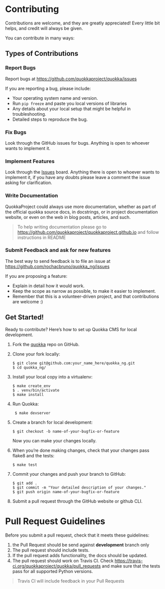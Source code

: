 Contributing
============

Contributions are welcome, and they are greatly appreciated! Every
little bit helps, and credit will always be given.

You can contribute in many ways:

Types of Contributions
----------------------

### Report Bugs

Report bugs at <https://github.com/quokkaproject/quokka/issues>

If you are reporting a bug, please include:

-   Your operating system name and version.
-   Run ```pip freeze``` and paste you local versions of libraries
-   Any details about your local setup that might be helpful
    in troubleshooting.
-   Detailed steps to reproduce the bug.

### Fix Bugs

Look through the GitHub issues for bugs. Anything is
open to whoever wants to implement it.

### Implement Features

Look through the [Issues](https://github.com/rochacbruno/quokka_ng/issues) board. Anything there is open to whoever wants to implement it, if you have any doubts please leave a comment the issue asking for clarification.

### Write Documentation

QuokkaProject could always use more documentation,
whether as part of the official quokka source docs,
in docstrings, or in project documentation website, or even on the web in blog posts, articles, and such.

> To help writing documentation please go to https://github.com/quokkaproject/quokkaproject.github.io and follow instructions in README

### Submit Feedback and ask for new features

The best way to send feedback is to file an issue at
<https://github.com/rochacbruno/quokka_ng/issues>

If you are proposing a feature:

-   Explain in detail how it would work.
-   Keep the scope as narrow as possible, to make it easier
    to implement.
-   Remember that this is a volunteer-driven project, and that
    contributions are welcome :)

Get Started!
------------

Ready to contribute? Here’s how to set up Quokka CMS
for local development.

1.  Fork the [quokka](https://github.com/rochacbruno/quokka_ng) repo on GitHub.
2.  Clone your fork locally:

        $ git clone git@github.com:your_name_here/quokka_ng.git
        $ cd quokka_ng/

3.  Install your local copy into a virtualenv:

        $ make create_env
        $ . venv/bin/activate
        $ make install

4. Run Quokka:

        $ make devserver

5.  Create a branch for local development:

        $ git checkout -b name-of-your-bugfix-or-feature

    Now you can make your changes locally.

6.  When you’re done making changes, check that your changes pass flake8
    and the tests:

        $ make test

7.  Commit your changes and push your branch to GitHub:

        $ git add .
        $ git commit -m "Your detailed description of your changes."
        $ git push origin name-of-your-bugfix-or-feature

8.  Submit a pull request through the GitHub website or github CLI.

Pull Request Guidelines
=======================

Before you submit a pull request, check that it meets these guidelines:

1.  the Pull Request should be send against **development** branch only
2.  The pull request should include tests.
3.  If the pull request adds functionality, the docs should be updated.
4.  The pull request should work on Travis CI. Check <https://travis-ci.org/quokkaproject/quokka/pull_requests> and make sure that the tests pass for all supported Python versions.
> Travis CI will include feedback in your Pull Requests
